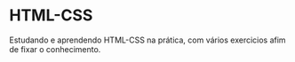 # HTML-CSS
Estudando e aprendendo HTML-CSS na prática, com vários exercicios afim de fixar o conhecimento.
